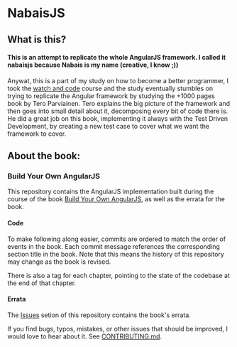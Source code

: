 # NabaisJS
## What is this?

#### This is an attempt to replicate the whole AngularJS framework. I called it nabaisjs because Nabais is my name (creative, I know ;))

Anywat, this is a part of my study on how to become a better programmer, I took the [watch and code](https://watchandcode.com/) course and the study eventually stumbles on trying to replicate the Angular framework by studying the +1000 pages book by Tero Parviainen. 
Tero explains the big picture of the framework and then goes into small detail about it, decomposing every bit of code there is. He did a great job on this book, implementing it always with the Test Driven Development, by creating a new test case to cover what we want the framework to cover.

## About the book:

### Build Your Own AngularJS

This repository contains the AngularJS implementation built during the course of the book [Build Your Own AngularJS](http://teropa.info/build-your-own-angular), as well as the errata for the book.

#### Code

To make following along easier, commits are ordered to match the order of events in the book. Each commit message references the corresponding section title in the book. Note that this means the history of this repository may change as the book is revised.

There is also a tag for each chapter, pointing to the state of the codebase at the end of that chapter.

#### Errata

The [Issues](https://github.com/teropa/build-your-own-angularjs/issues) setion of this repository contains the book's errata. 

If you find bugs, typos, mistakes, or other issues that should be improved, I would love to hear about it. See [CONTRIBUTING.md](CONTRIBUTING.md).

